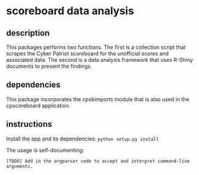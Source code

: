 # scoreboard data analysis

## description
This packages performs two functions. The first is a collection script that scrapes 
the Cyber Patriot scoreboard for the unofficial scores and associated data. The second 
is a data analysis framework that uses R-Shiny documents to present the findings. 

## dependencies
This package incorporates the cpsbimports module that is also used in the cpscoreboard
application.

## instructions
Install the app and its dependencies:
` python setup.py install `

The usage is self-documenting: 
~~~~
[TODO] Add in the argparser code to accept and interpret command-line arguments.
~~~~